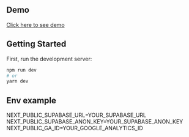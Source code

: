 ## Demo
[Click here to see demo](https://spotlight.pabich.cc)

## Getting Started

First, run the development server:

```bash
npm run dev
# or
yarn dev
```

## Env example

NEXT_PUBLIC_SUPABASE_URL=YOUR_SUPABASE_URL
NEXT_PUBLIC_SUPABASE_ANON_KEY=YOUR_SUPABASE_ANON_KEY
NEXT_PUBLIC_GA_ID=YOUR_GOOGLE_ANALYTICS_ID
